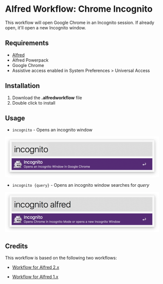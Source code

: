 # Alfred Workflow: Chrome Incognito

This workflow will open Google Chrome in an Incognito session. If already open, it'll open a new Incognito window.



## Requirements

- [Alfred](http://www.alfredapp.com/)
- Alfred Powerpack
- Google Chrome
- Assistive access enabled in System Preferences > Universal Access



## Installation

1. Download the **.alfredworkflow** file
2. Double click to install



## Usage

* `incognito` - Opens an incognito window


![Usage incognito without query](images/usage_incognito.png?raw=true "Example Usage")

* `incognito {query}` - Opens an incognito window searches for  _query_


![Usage incognito without query](images/usage_incognito_query.png?raw=true "Example Usage")

## Credits

This workflow is based on the following two workflows:

* [Workflow for Alfred 2.x](https://github.com/sonnyhuynh/alfred2-chrome-incognito)


* [Workflow for Alfred 1.x](https://github.com/drezha/Alfred.App_Extensions/tree/master/Launch%20Chrome%20Incognito)